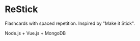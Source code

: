# ReStick
Flashcards with spaced repetition. 
Inspired by "Make it Stick".

Node.js + Vue.js + MongoDB
